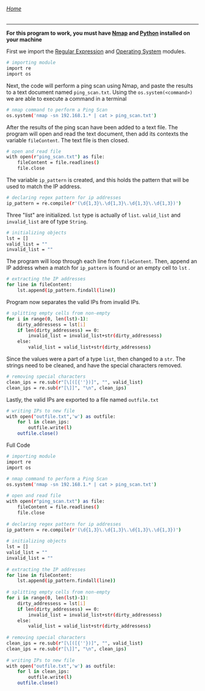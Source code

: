 ###### [Home](https://eddiegranados.github.io/Eduardo_Granados/)        

---

**For this program to work, you must have [Nmap](https://nmap.org/download.html) and [Python](https://www.python.org/downloads/) installed on your machine**

First we  import the [Regular Expression](https://docs.python.org/3/library/re.html#) and [Operating System](https://docs.python.org/3/library/os.html#) modules.
```bash
# importing module      
import re       
import os         
```

Next, the code will perform a ping scan using Nmap, and paste the results to a text document named `ping_scan.txt`. 
Using the `os.system(<command>)` we are able to execute a command in a terminal
```bash
# nmap command to perform a Ping Scan       
os.system('nmap -sn 192.168.1.* | cat > ping_scan.txt')
```

After the results of the ping scan have been added to a text file. The program will open and read the text document, then add its contexts the variable `fileContent`. The text file is then closed.
```bash
# open and read file        
with open(r"ping_scan.txt") as file:        
    fileContent = file.readlines()      
    file.close  
```

The variable `ip_pattern` is created, and this holds the pattern that will be used to match the IP address.
```bash
# declaring regex pattern for ip addresses      
ip_pattern = re.compile(r'(\d{1,3}\.\d{1,3}\.\d{1,3}\.\d{1,3})')
```

Three "list" are initialized. `lst` type is actually of `list`. `valid_list` and `invalid_list` are of type `String`.
```bash
# initializing objects      
lst = []        
valid_list = ""     
invalid_list = ""       
```

The program will loop through each line from `fileContent`. Then, append an IP address when a match for `ip_pattern` is found or an empty cell to `lst` .
```bash        
# extracting the IP addresses       
for line in fileContent:        
    lst.append(ip_pattern.findall(line))        
```

Program now separates the valid IPs from invalid IPs.
```bash        
# splitting empty cells from non-empty      
for i in range(0, len(lst)-1):      
    dirty_addressess = lst[i]       
    if len(dirty_addressess) == 0:      
        invalid_list = invalid_list+str(dirty_addressess)       
    else:       
        valid_list = valid_list+str(dirty_addressess)       
```

Since the values were a part of a type `list`, then changed to a `str`. The strings need to be cleaned, and have the special characters removed.
```bash    
# removing special characters       
clean_ips = re.sub(r"[\[([{''})]", "", valid_list)      
clean_ips = re.sub(r"[\]]", "\n", clean_ips)        
```

Lastly, the valid IPs are exported to a file named `outfile.txt`
```bash
# writing IPs to new file       
with open("outfile.txt",'w') as outfile:        
    for l in clean_ips:     
        outfile.write(l)        
    outfile.close()     
```



Full Code
```bash
# importing module      
import re       
import os              

# nmap command to perform a Ping Scan       
os.system('nmap -sn 192.168.1.* | cat > ping_scan.txt')
        
# open and read file        
with open(r"ping_scan.txt") as file:        
    fileContent = file.readlines()      
    file.close      
        
# declaring regex pattern for ip addresses      
ip_pattern = re.compile(r'(\d{1,3}\.\d{1,3}\.\d{1,3}\.\d{1,3})')
        
# initializing objects      
lst = []        
valid_list = ""     
invalid_list = ""       
        
# extracting the IP addresses       
for line in fileContent:        
    lst.append(ip_pattern.findall(line))        
        
# splitting empty cells from non-empty      
for i in range(0, len(lst)-1):      
    dirty_addressess = lst[i]       
    if len(dirty_addressess) == 0:      
        invalid_list = invalid_list+str(dirty_addressess)       
    else:       
        valid_list = valid_list+str(dirty_addressess)       
        
# removing special characters       
clean_ips = re.sub(r"[\[([{''})]", "", valid_list)      
clean_ips = re.sub(r"[\]]", "\n", clean_ips)        
        
# writing IPs to new file       
with open("outfile.txt",'w') as outfile:        
    for l in clean_ips:     
        outfile.write(l)        
    outfile.close()     
```